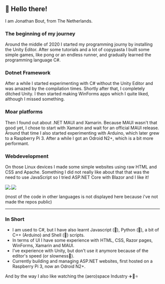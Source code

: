 ## 👋 Hello there!
I am Jonathan Bout, from The Netherlands.
### The beginning of my journey
Around the middle of 2020 I started my programming journy by installing the Unity Editor. After some tutorials and a lot of copypasta I built some simple games, like pong or an endless runner, and gradually learned the programming language C#.
### Dotnet Framework
After a while I started experimenting with C# without the Unity Editor and was amazed by the compilation times. Shortly after that, I completely ditched Unity. I then started making WinForms apps which I quite liked, although I missed something.
### Moar platforms
Then I found out about .NET MAUI and Xamarin. Because MAUI wasn't that good yet, I chose to start with Xamarin and wait for an official MAUI release. Around that time I also started experimenting with Arduino, which later grew to a Raspberry Pi 3. After a while I got an Odroid N2+, which is a bit more performant.
### Webdevelopment
On those Linux devices I made some simple websites using raw HTML and CSS and Apache. Something I did not really like about that that was the need to use JavaScript so I tried ASP.NET Core with Blazor and I like it!

<a href="https://github.com/anuraghazra/github-readme-stats">
  <img align="center" src="https://github-readme-stats.vercel.app/api?username=jonathanbout&show_icons=true&theme=radical&count_private=true" />
</a>
<a href="https://github.com/anuraghazra/github-readme-stats">
  <img align="center" src="https://github-readme-stats.vercel.app/api/top-langs/?username=jonathanbout&theme=radical&count_private=true" />
</a>

(most of the code in other languages is not displayed here because i've not made the repos public)

----
### In Short
- I am used to C#, but I have also learnt Javascript (💩), Python (:snake:), a bit of C++ (Arduino) and Shell (:shell:) scripts.
- In terms of UI I have some experience with HTML, CSS, Razor pages, WinForms, Xamarin and MAUI.
- I've experience with Unity, but don't use it anymore because of the editor's speed (or slowness🐌).
- Currently building and managing ASP.NET websites, first hosted on a Raspberry Pi 3, now an Odroid N2+.

And by the way I also like watching the (aero)space Industry :airplane::rocket::star:

<!---
DutchAerospace/DutchAerospace is a ✨ special ✨ repository because its `README.md` (this file) appears on your GitHub profile.
You can click the Preview link to take a look at your changes.
--->
